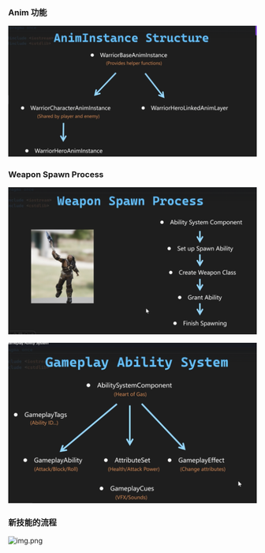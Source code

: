 
### Anim  功能

![alt text](docs/images/image.png)

###  Weapon Spawn Process

![alt text](docs/images/gas.png)

![alt text](docs/images/gas2.png)

### 新技能的流程

![img.png](img.png)
